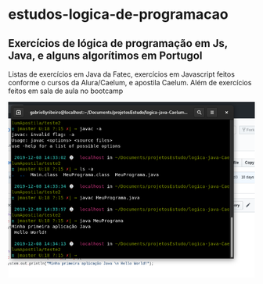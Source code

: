 # estudos-logica-de-programacao
## Exercícios de lógica de programação em Js, Java, e alguns algorítimos em Portugol

Listas de exercícios em Java da Fatec, exercícios em Javascript feitos conforme o cursos da Alura/Caelum, e apostila Caelum. 
Além de exercícios feitos em sala de aula no bootcamp

![](foto.png)
